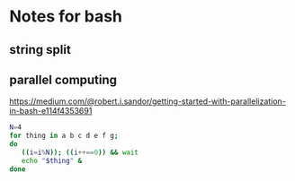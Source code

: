 # Notes for bash

## string split

## parallel computing

https://medium.com/@robert.i.sandor/getting-started-with-parallelization-in-bash-e114f4353691

```bash
N=4
for thing in a b c d e f g; 
do 
   ((i=i%N)); ((i++==0)) && wait
   echo "$thing" &
done
```
